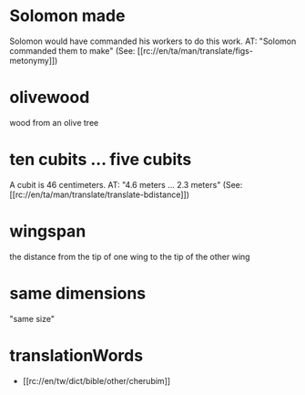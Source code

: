 # Solomon made

Solomon would have commanded his workers to do this work. AT: "Solomon commanded them to make" (See: [[rc://en/ta/man/translate/figs-metonymy]])

# olivewood

wood from an olive tree

# ten cubits ... five cubits

A cubit is 46 centimeters. AT: "4.6 meters ... 2.3 meters" (See: [[rc://en/ta/man/translate/translate-bdistance]])

# wingspan

the distance from the tip of one wing to the tip of the other wing

# same dimensions

"same size"

# translationWords

* [[rc://en/tw/dict/bible/other/cherubim]]